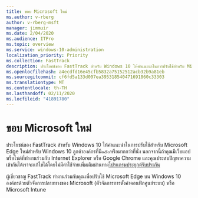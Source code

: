 ```yaml
---
title: ขอบ Microsoft ใหม่
ms.author: v-rberg
author: v-rberg-msft
manager: jimmuir
ms.date: 2/04/2020
ms.audience: ITPro
ms.topic: overview
ms.service: windows-10-administration
localization_priority: Priority
ms.collection: FastTrack
description: ประโยชน์ของ FastTrack สำหรับ Windows 10 ให้คำแนะนำในการปรับใช้สำหรับ Microsoft Edge ใหม่สำหรับ Windows 10 ลูกค้าองค์กรที่มี๑๕๐หรือมากกว่าที่นั่ง
ms.openlocfilehash: a4ecdfd16e45cfb5832a75152512acb32b9a81eb
ms.sourcegitcommit: cf6fd5a133d007ea395318540471691860c33303
ms.translationtype: MT
ms.contentlocale: th-TH
ms.lasthandoff: 02/11/2020
ms.locfileid: "41891780"
---
```

# <a name="the-new-microsoft-edge"></a>ขอบ Microsoft ใหม่

ประโยชน์ของ FastTrack สำหรับ Windows 10 ให้คำแนะนำในการปรับใช้สำหรับ Microsoft Edge ใหม่สำหรับ Windows 10 ลูกค้าองค์กรที่มี๑๕๐หรือมากกว่าที่นั่ง นอกจากนี้ถ้าคุณมีเว็บแอปหรือไซต์ที่ทำงานร่วมกับ Internet Explorer หรือ Google Chrome และคุณประสบปัญหาความเข้ากันได้เราจะแก้ไขได้โดยไม่มีค่าใช้จ่ายเพิ่มเติมผ่านทาง[โปรแกรมประยุกต์รับประกัน](Win-10-app-assure.md)

ผู้เชี่ยวชาญ FastTrack ทำงานร่วมกับคุณเพื่อปรับใช้ Microsoft Edge บน Windows 10 องค์กรด้วยตัวจัดการปลายทางของ Microsoft (ตัวจัดการการตั้งค่าคอนฟิกศูนย์ระบบ) หรือ Microsoft Intune
